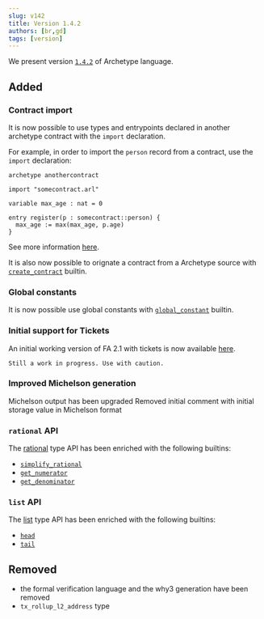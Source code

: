 ```yaml
---
slug: v142
title: Version 1.4.2
authors: [br,gd]
tags: [version]
---
```


We present version [`1.4.2`](/docs/installation) of Archetype language.

## Added

### Contract import

It is now possible to use types and entrypoints declared in another archetype contract with the `import` declaration.

<!--truncate-->

For example, in order to import the `person` record from a contract, use the `import` declaration:
```archetype {3,7}
archetype anothercontract

import "somecontract.arl"

variable max_age : nat = 0

entry register(p : somecontract::person) {
  max_age := max(max_age, p.age)
}
```

See more information [here](/docs/reference/declarations/external-contract).

It is also now possible to orignate a contract from a Archetype source with [`create_contract`](/reference/expressions/builtins#create_contract(handler,%20delegator,%20amount,%20init)) builtin.

### Global constants

It is now possible use global constants with [`global_constant`](/docs/reference/expressions/builtins#global_constant<T>(hash)) builtin.

### Initial support for Tickets

An initial working version of FA 2.1 with tickets is now available [here](https://github.com/completium/archetype-fa2.1).

```warning
Still a work in progress. Use with caution.
```

### Improved Michelson generation

Michelson output has been upgraded
Removed initial comment with initial storage value in Michelson format

### `rational` API

The [rational](/docs/reference/types#rational) type API has been enriched with the following builtins:
* [`simplify_rational`](/docs/reference/expressions/builtins#simplify_rational(r%20:%20rational))
* [`get_numerator`](/docs/reference/expressions/builtins#get_numerator(r%20:%20rational))
* [`get_denominator`](/docs/reference/expressions/builtins#get_denominator(r%20:%20rational))

### `list` API

The [list](/docs/reference/types#list<T>) type API has been enriched with the following builtins:
* [`head`](/docs/reference/expressions/builtins#head(l%20:%20list<T>,%20n%20:%20nat))
* [`tail`](/docs/reference/expressions/builtins#tail(l%20:%20list<T>,%20n%20:%20nat))

## Removed

* the formal verification language and the why3 generation have been removed
* `tx_rollup_l2_address` type

